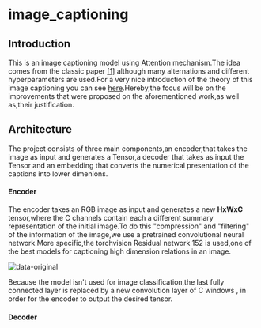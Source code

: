 # image_captioning
## Introduction
This is an image captioning model using Attention mechanism.The idea comes from the classic paper <a href="https://arxiv.org/abs/1502.03044">[1]</a> although many alternations and different hyperparameters are used.For a very nice introduction of the theory of this image captioning you can see <a href="https://github.com/sgrvinod/a-PyTorch-Tutorial-to-Image-Captioning">here</a>.Hereby,the focus will be on the improvements that were proposed on the aforementioned work,as well as,their justification. 

## Architecture
The project consists of three main components,an encoder,that takes the image as input and generates a Tensor,a decoder that takes as input the Tensor and an embedding that converts the numerical presentation of the captions into lower dimenions.
#### Encoder

The encoder takes an RGB image as input and generates a new **HxWxC** tensor,where the C channels contain each a different summary representation of the initial image.To do this "compression" and "filtering" of the information of the image,we use a pretrained convolutional neural network.More specific,the torchvision Residual network 152 is used,one of the best models for captioning high dimension relations in an image. 


![data-original](https://user-images.githubusercontent.com/67536962/109940644-faf4e400-7cda-11eb-84ad-7bee14aa83f7.png)

Because the model isn't used for image classification,the last fully connected layer is replaced by a new convolution layer of C windows , in order for the encoder to output the desired tensor.

#### Decoder
